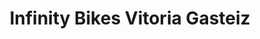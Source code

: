 ---
title: "Infinity Bikes Vitoria Gasteiz"
url: /vitoria-gasteiz/infinity-bikes-vitoria-gasteiz/
shop: Fahrrad
---
